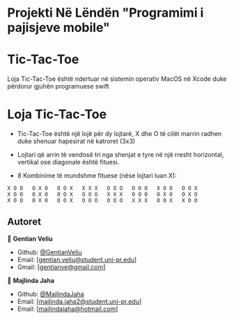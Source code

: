 # Projekti Në Lëndën "Programimi i pajisjeve mobile"
# Tic-Tac-Toe
Loja Tic-Tac-Toe është ndertuar në sistemin operativ MacOS në Xcode duke përdorur gjuhën programuese swift

# Loja Tic-Tac-Toe
- Tic-Tac-Toe është një lojë për dy lojtarë, X dhe O të cilët marrin radhen duke shenuar hapesirat në katroret (3x3)
- Lojtari që arrin të vendosë tri nga shenjat e tyre në një rresht horizontal, vertikal ose diagonale është fituesi.

- 8 Kombinime të mundshme fituese (nëse lojtari luan X):

```  
X O O   O X O   O O X   X X X   O O O   O O O   X O O   O O X
X O O   O X O   O O X   O O O   X X X   O O O   O X O   O X O
X O O   O X O   O O X   O O O   O O O   X X X   O O X   X O O
```


## Autoret

👤 **Gentian Veliu**
- Github: [@GentianVeliu](https://github.com/GentianVeliu)
- Email: [gentian.veliu@student.uni-pr.edu]
- Gmail: [gentianve@gmail.com]

👤 **Majlinda Jaha**

- Github: [@MajlindaJaha](https://github.com/MajlindaJaha)
- Email: [majlinda.jaha2@student.uni-pr.edu]
- Email: [majlindajaha@hotmail.com]
